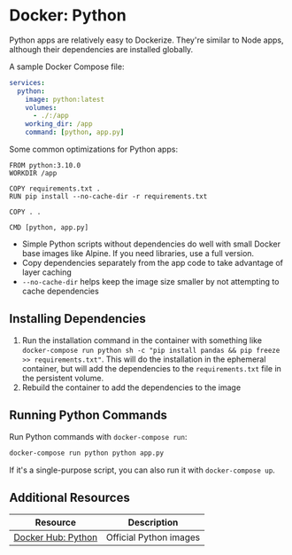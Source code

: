 # Docker: Python

Python apps are relatively easy to Dockerize. They're similar to Node apps, although their dependencies are installed globally.

A sample Docker Compose file:

```yaml
services:
  python:
    image: python:latest
    volumes:
      - ./:/app
    working_dir: /app
    command: [python, app.py]
```

Some common optimizations for Python apps:

```docker
FROM python:3.10.0
WORKDIR /app

COPY requirements.txt .
RUN pip install --no-cache-dir -r requirements.txt

COPY . .

CMD [python, app.py]
```

* Simple Python scripts without dependencies do well with small Docker base images like Alpine. If you need libraries, use a full version.
* Copy dependencies separately from the app code to take advantage of layer caching
* `--no-cache-dir` helps keep the image size smaller by not attempting to cache dependencies

## Installing Dependencies

1. Run the installation command in the container with something like `docker-compose run python sh -c "pip install pandas && pip freeze >> requirements.txt"`. This will do the installation in the ephemeral container, but will add the dependencies to the `requirements.txt` file in the persistent volume.
2. Rebuild the container to add the dependencies to the image

## Running Python Commands

Run Python commands with `docker-compose run`:

```bash
docker-compose run python python app.py
```

If it's a single-purpose script, you can also run it with `docker-compose up`.

## Additional Resources

| Resource | Description |
| --- | --- |
| [Docker Hub: Python](https://hub.docker.com/_/python) | Official Python images |
